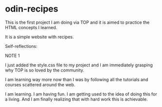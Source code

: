 # odin-recipes

This is the first project I am doing via TOP and it is aimed to practice the HTML concepts I learned.

It is a simple website with recipes.

Self-reflections:


NOTE 1

I just added the style.css file to my project and I am immediately grasping why TOP is so loved by the community.

I am learning way more now than I was by following all the tutorials and courses scattered around the web.

I am learning. I am having fun. I am getting used to the idea of doing this for a living. And I am finally realizing that with hard work this is achievable.

